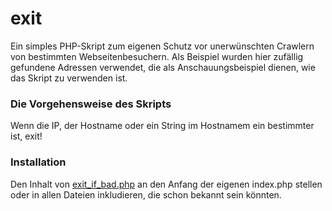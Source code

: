 # exit

Ein simples PHP-Skript zum eigenen Schutz vor unerwünschten Crawlern von bestimmten Webseitenbesuchern. Als Beispiel wurden hier zufällig gefundene Adressen verwendet, die als Anschauungsbeispiel dienen, wie das Skript zu verwenden ist.

<h3>Die Vorgehensweise des Skripts</h3>

Wenn die IP, der Hostname oder ein String im Hostnamem ein bestimmter ist, exit!

<h3>Installation</h3>

Den Inhalt von <a href="https://raw.githubusercontent.com/abakad/exit/master/exit_if_bad.php">exit_if_bad.php</a> an den Anfang der eigenen index.php stellen oder in allen Dateien inkludieren, die schon bekannt sein könnten.
